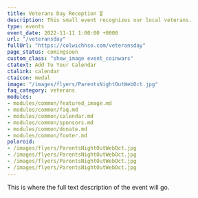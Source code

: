 ```yaml
---
title: Veterans Day Reception 🎖️
description: This small event recognizes our local veterans.
type: events
event_date: 2022-11-11 1:00:00 +0000
url: "/veteransday"
fullUrl: "https://colwichhso.com/veteransday"
page_status: comingsoon
custom_class: "show_image event_coinwars"
ctatext: Add To Your Calendar
ctalink: calendar
ctaicon: medal
image: "/images/flyers/ParentsNightOutWebOct.jpg"
faq_category: veterans
modules:
- modules/common/featured_image.md
- modules/common/faq.md
- modules/common/calendar.md
- modules/common/sponsors.md
- modules/common/donate.md
- modules/common/footer.md
polaroid: 
- /images/flyers/ParentsNightOutWebOct.jpg
- /images/flyers/ParentsNightOutWebOct.jpg
- /images/flyers/ParentsNightOutWebOct.jpg
- /images/flyers/ParentsNightOutWebOct.jpg
---
```

This is where the full text description of the event will go.